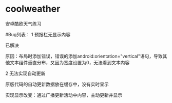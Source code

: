 # coolweather
安卓酷欧天气练习

#Bug列表：
1 预报栏无显示内容

已解决

原因：布局时添加错误，错误的添加android:orientation="vertical"语句，导致其他文本组件垂直分布，又因为宽度设置为0，无法看到文本内容

2 无法实现自动更新

原版代码的自动更新数据放在缓存中，没有实时显示

实现显示改变：通过广播更新活动中内容，主动更新并显示
